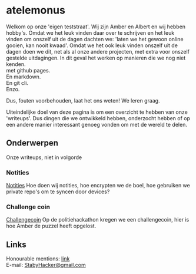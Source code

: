 # atelemonus
<!---
De makkelijkste manier van interne links maken is:
[TITEL](/map/BESTANDnaam.ext)

LET OP: verwijzen naar een bestand BINNEN een map moet zonder map. (Dus als je in /challengecoin zit geen /challengecoin/tweedebestand.ext doen, maar /tweedebestand.ext. 
(Assuming dat er een tweedebestand.ext is in de map, ofc.)
Verwijzen naar dat bestand BUITEN de map zelf is met /challengecoin.
--->

Welkom op onze 'eigen teststraat'. Wij zijn Amber en Albert en wij hebben hobby's.
Omdat we het leuk vinden daar over te schrijven en het leuk vinden om onszelf uit de dagen dachten we: 'laten we het gewoon online gooien, kan nooit kwaad'. 
Omdat we het ook leuk vinden onszelf uit de dagen doen we dit, net als al onze andere projecten, met extra voor onszelf gestelde uitdagingen. In dit geval het werken op manieren die we nog niet kenden.</br> 
met github pages.<br>
En markdown.<br>
En git cli.<br>
Enzo.<br>

Dus, fouten voorbehouden, laat het ons weten! We leren graag.

Uiteindelijke doel van deze pagina is om een overzicht te hebben van onze 'writeups'. Dus dingen die we ontwikkeld hebben, onderzocht hebben of op een andere manier interessant genoeg vonden om met de wereld te delen.

## Onderwerpen
Onze writeups, niet in volgorde

### Notities
[Notities](/notities/README.md)
Hoe doen wij notities, hoe encrypten we de boel, hoe gebruiken we private repo's om te syncen door devices? 

### Challenge coin
[Challengecoin](/challengecoin/README.md)
Op de politiehackathon kregen we een challengecoin, hier is hoe Amber de puzzel heeft opgelost.

## Links
Honourable mentions: [link](honourablementions.md)<br>
E-mail: [StabyHacker@gmail.com](mailto:StabyHacker@gmail.com)<br>
